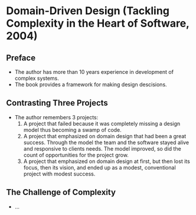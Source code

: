 # Domain-Driven Design (Tackling Complexity in the Heart of Software, 2004)

## Preface

  - The author has more than 10 years experience in development of complex systems.
  - The book provides a framework for making design descisions.

## Contrasting Three Projects

  - The author remembers 3 projects:
    1. A project that failed because it was completely missing a design model thus becoming a swamp of code.
    2. A project that emphasized on domain design that had been a great success. Through the model the team and the software stayed alive and responsive to clients needs. The model improved, so did the count of opportunities for the project grow.
    3. A project that emphasized on domain design at first, but then lost its focus, then its vision, and ended up as a modest, conventional project with modest success.
  
## The Challenge of Complexity

  - ...
